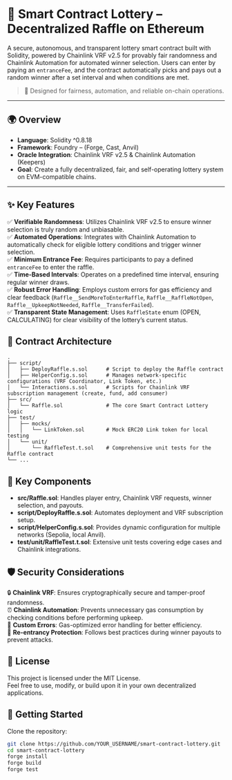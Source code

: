 # 🎰 Smart Contract Lottery – Decentralized Raffle on Ethereum

A secure, autonomous, and transparent lottery smart contract built with Solidity, powered by Chainlink VRF v2.5 for provably fair randomness and Chainlink Automation for automated winner selection. Users can enter by paying an `entranceFee`, and the contract automatically picks and pays out a random winner after a set interval and when conditions are met.

> 🔐 Designed for fairness, automation, and reliable on-chain operations.

---

## 🌍 Overview
- **Language**: Solidity ^0.8.18
- **Framework**: Foundry – (Forge, Cast, Anvil)
- **Oracle Integration**: Chainlink VRF v2.5 & Chainlink Automation (Keepers)
- **Goal**: Create a fully decentralized, fair, and self-operating lottery system on EVM-compatible chains.

---

## ✨ Key Features
✅ **Verifiable Randomness**: Utilizes Chainlink VRF v2.5 to ensure winner selection is truly random and unbiasable.  
✅ **Automated Operations**: Integrates with Chainlink Automation to automatically check for eligible lottery conditions and trigger winner selection.  
✅ **Minimum Entrance Fee**: Requires participants to pay a defined `entranceFee` to enter the raffle.  
✅ **Time-Based Intervals**: Operates on a predefined time interval, ensuring regular winner draws.  
✅ **Robust Error Handling**: Employs custom errors for gas efficiency and clear feedback (`Raffle__SendMoreToEnterRaffle`, `Raffle__RaffleNotOpen`, `Raffle__UpkeepNotNeeded`, `Raffle__TransferFailed`).  
✅ **Transparent State Management**: Uses `RaffleState` enum (OPEN, CALCULATING) for clear visibility of the lottery’s current status.  

## 🧠 Contract Architecture
```
.
├── script/
│   ├── DeployRaffle.s.sol      # Script to deploy the Raffle contract
│   ├── HelperConfig.s.sol      # Manages network-specific configurations (VRF Coordinator, Link Token, etc.)
│   └── Interactions.s.sol      # Scripts for Chainlink VRF subscription management (create, fund, add consumer)
├── src/
│   └── Raffle.sol              # The core Smart Contract Lottery logic
├── test/
│   ├── mocks/
│   │   └── LinkToken.sol       # Mock ERC20 Link token for local testing
│   └── unit/
│       └── RaffleTest.t.sol    # Comprehensive unit tests for the Raffle contract
└── ...
```

## 📜 **Key Components**
- **src/Raffle.sol**: Handles player entry, Chainlink VRF requests, winner selection, and payouts.  
- **script/DeployRaffle.s.sol**: Automates deployment and VRF subscription setup.  
- **script/HelperConfig.s.sol**: Provides dynamic configuration for multiple networks (Sepolia, local Anvil).  
- **test/unit/RaffleTest.t.sol**: Extensive unit tests covering edge cases and Chainlink integrations.  

## 🛡️ Security Considerations
🔒 **Chainlink VRF**: Ensures cryptographically secure and tamper-proof randomness.  
⏰ **Chainlink Automation**: Prevents unnecessary gas consumption by checking conditions before performing upkeep.  
🚨 **Custom Errors**: Gas-optimized error handling for better efficiency.  
🚫 **Re-entrancy Protection**: Follows best practices during winner payouts to prevent attacks.  

## 📄 License
This project is licensed under the MIT License.  
Feel free to use, modify, or build upon it in your own decentralized applications.

## 🚀 Getting Started
Clone the repository:  
```bash
git clone https://github.com/YOUR_USERNAME/smart-contract-lottery.git
cd smart-contract-lottery
forge install
forge build
forge test
```
